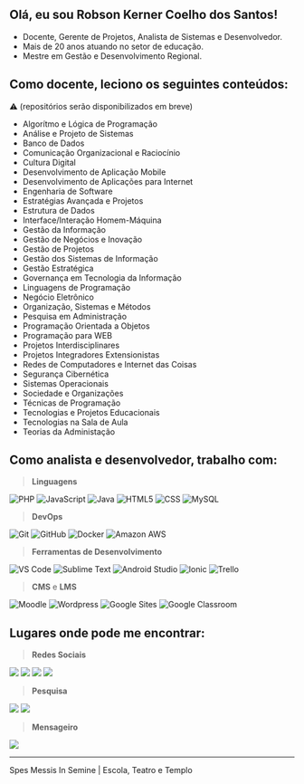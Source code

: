 ## Olá, eu sou **Robson Kerner Coelho dos Santos**!

  - Docente, Gerente de Projetos, Analista de Sistemas e Desenvolvedor.
  - Mais de 20 anos atuando no setor de educação.
  - Mestre em Gestão e Desenvolvimento Regional.

## Como docente, leciono os seguintes conteúdos:

⚠️ (repositórios serão disponibilizados em breve)
  - Algorítmo e Lógica de Programação
  - Análise e Projeto de Sistemas
  - Banco de Dados
  - Comunicação Organizacional e Raciocínio
  - Cultura Digital
  - Desenvolvimento de Aplicação Mobile
  - Desenvolvimento de Aplicações para Internet
  - Engenharia de Software
  - Estratégias Avançada e Projetos
  - Estrutura de Dados
  - Interface/Interação Homem-Máquina
  - Gestão da Informação
  - Gestão de Negócios e Inovação
  - Gestão de Projetos
  - Gestão dos Sistemas de Informação
  - Gestão Estratégica
  - Governança em Tecnologia da Informação
  - Linguagens de Programação
  - Negócio Eletrônico
  - Organização, Sistemas e Métodos
  - Pesquisa em Administração
  - Programação Orientada a Objetos
  - Programação para WEB
  - Projetos Interdisciplinares
  - Projetos Integradores Extensionistas
  - Redes de Computadores e Internet das Coisas
  - Segurança Cibernética
  - Sistemas Operacionais
  - Sociedade e Organizações
  - Técnicas de Programação
  - Tecnologias e Projetos Educacionais
  - Tecnologias na Sala de Aula
  - Teorias da Administação

## Como analista e desenvolvedor, trabalho com:

> **Linguagens**
  
  ![PHP](https://img.shields.io/badge/-PHP-blue?style=flat&logo=PHP&logoColor=white)
  ![JavaScript](https://img.shields.io/badge/-JavaScript-blue?style=flat&logo=javascript&logoColor=white)
  ![Java](https://img.shields.io/badge/-Java-blue?style=flat)
  ![HTML5](https://img.shields.io/badge/-HTML5-blue?style=flat&logo=HTML5&logoColor=white)
  ![CSS](https://img.shields.io/badge/-CSS-blue?style=flat&logo=CSS3&logoColor=white)
  ![MySQL](https://img.shields.io/badge/-MySQL-blue?style=flat&logo=mysql&logoColor=white)

> **DevOps**

  ![Git](https://img.shields.io/badge/-Git-blue?style=flat&logo=git&logoColor=white)
  ![GitHub](https://img.shields.io/badge/-GitHub-blue?style=flat&logo=github&logoColor=white)
  ![Docker](https://img.shields.io/badge/-Docker-blue?style=flat&logo=docker&logoColor=white)
  ![Amazon AWS](https://img.shields.io/badge/-AWS-blue?style=flat&logo=amazonaws&logoColor=white)
  
> **Ferramentas de Desenvolvimento**

  ![VS Code](https://img.shields.io/badge/-VS%20Code-blue?style=flat&logo=visual-studio-code&logoColor=white)
  ![Sublime Text](https://img.shields.io/badge/-Sublime%20Text-blue?style=flat&logo=sublimetext&logoColor=white)
  ![Android Studio](https://img.shields.io/badge/-Android%20Studio-blue?style=flat&logo=androidstudio&logoColor=white)
  ![Ionic](https://img.shields.io/badge/-Ionic-blue?style=flat&logo=ionic&logoColor=white)
  ![Trello](https://img.shields.io/badge/-Trello-blue?style=flat&logo=trello&logoColor=white)

> **CMS** e **LMS**

  ![Moodle](https://img.shields.io/badge/-Moodle-blue?style=flat)
  ![Wordpress](https://img.shields.io/badge/-Wordpress-blue?style=flat&logo=wordpress&logoColor=white)
  ![Google Sites](https://img.shields.io/badge/-Google%20Sites-blue?style=flat&logo=google-news&logoColor=white)
  ![Google Classroom](https://img.shields.io/badge/-Google%20Classroom-blue?style=flat&logo=google-classroom&logoColor=white)

## Lugares onde pode me encontrar:
 
> **Redes Sociais**

  [![](https://img.shields.io/badge/-LinkedIn-darkgreen?style=flat&logo=linkedin&logoColor=white)](https://www.linkedin.com/in/robsonkerner/)
  [![](https://img.shields.io/badge/-Facebook-darkgreen?style=flat&logo=facebook&logoColor=white)](https://www.facebook.com/robsonkerner/)
  [![](https://img.shields.io/badge/-Instagram-darkgreen?style=flat&logo=instagram&logoColor=white)](https://www.instagram.com/robsonkerner/)
  [![](https://img.shields.io/badge/-Twitter-darkgreen?style=flat&logo=twitter&logoColor=white)](https://twitter.com/robsonkerner/)
  
> **Pesquisa** 

  [![](https://img.shields.io/badge/-Lattes-darkgreen?style=flat&logo=google-scholar&logoColor=white)](https://lattes.cnpq.br/7901889250597992)
  [![](https://img.shields.io/badge/-Orcid-darkgreen?style=flat&logo=files&logoColor=white)](https://orcid.org/0000-0003-4163-5486)
  
> **Mensageiro**

  [![](https://img.shields.io/badge/-Email%3A%20robson.kerner%40outlook.com-darkgreen?style=flat&logo=gmail&logoColor=white)](mailto:robson.kerner@outlook.com)

----

Spes Messis In Semine | Escola, Teatro e Templo
